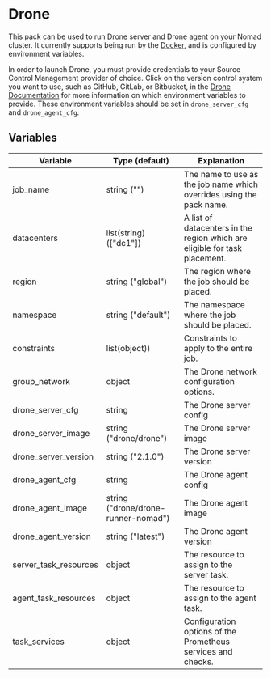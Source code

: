 # Drone

This pack can be used to run [Drone](https://drone.io) server and Drone agent on your Nomad cluster. It currently supports being run by the [Docker](https://www.nomadproject.io/docs/drivers/docker), and is configured by environment variables.

In order to launch Drone, you must provide credentials to your Source Control Management provider of choice. Click on the version control
system you want to use, such as GitHub, GitLab, or Bitbucket, in the [Drone Documentation](https://readme.drone.io/server/overview/) for
more information on which environment variables to provide. These environment variables should be set in `drone_server_cfg` and `drone_agent_cfg`.

## Variables

| Variable              | Type (default)                      | Explanation                                                                |
|-----------------------|-------------------------------------|----------------------------------------------------------------------------|
| job_name              | string ("")                         | The name to use as the job name which overrides using the pack name.       |
| datacenters           | list(string) (["dc1"])              | A list of datacenters in the region which are eligible for task placement. |
| region                | string ("global")                   | The region where the job should be placed.                                 |
| namespace             | string ("default")                  | The namespace where the job should be placed.                              |
| constraints           | list(object))                       | Constraints to apply to the entire job.                                    |
| group_network         | object                              | The Drone network configuration options.                                   |
| drone_server_cfg      | string                              | The Drone server config                                                    |
| drone_server_image    | string ("drone/drone")              | The Drone server image                                                     |
| drone_server_version  | string ("2.1.0")                    | The Drone server version                                                   |
| drone_agent_cfg       | string                              | The Drone agent config                                                     |
| drone_agent_image     | string ("drone/drone-runner-nomad") | The Drone agent image                                                      |
| drone_agent_version   | string ("latest")                   | The Drone agent version                                                    |
| server_task_resources | object                              | The resource to assign to the server task.                                 |
| agent_task_resources  | object                              | The resource to assign to the agent task.                                  |
| task_services         | object                              | Configuration options of the Prometheus services and checks.               |
